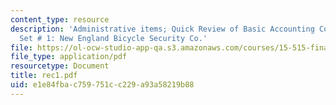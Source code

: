 ```yaml
---
content_type: resource
description: 'Administrative items; Quick Review of Basic Accounting Concepts; Problem
  Set # 1: New England Bicycle Security Co.'
file: https://ol-ocw-studio-app-qa.s3.amazonaws.com/courses/15-515-financial-accounting-fall-2003/e1e84fbac759751cc229a93a58219b88_rec1.pdf
file_type: application/pdf
resourcetype: Document
title: rec1.pdf
uid: e1e84fba-c759-751c-c229-a93a58219b88
---
```

